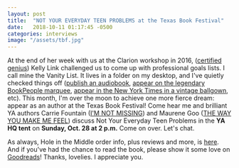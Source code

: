 ```yaml
---
layout: post
title:  "NOT YOUR EVERYDAY TEEN PROBLEMS at the Texas Book Festival"
date:   2018-10-11 01:17:45 -0500
categories: interviews
image: "/assets/tbf.jpg"
---
```

At the end of her week with us at the Clarion workshop in 2016, ([certified genius][macarthur]) Kelly Link challenged us to come up with professional goals lists. I call mine the Vanity List. It lives in a folder on my desktop, and I've quietly checked things off ([publish an audiobook][audiobook], [appear on the legendary BookPeople marquee][marquee], [appear in the New York Times in a vintage ballgown][nyt], etc). This month, I'm over the moon to achieve one more fierce dream: appear as an author at the Texas Book Festival! Come hear me and brilliant YA authors Carrie Fountain ([I'M NOT MISSING][carriefountain]) and Maurene Goo ([THE WAY YOU MAKE ME FEEL][maurenegoo]) discuss Not Your Everyday Teen Problems in the **YA HQ tent** on **Sunday, Oct. 28 at 2 p.m.** Come on over. Let's chat.

As always, Hole in the Middle order info, plus reviews and more, is [here][sohohitm]. And if you've had the chance to read the book, please show it some love on [Goodreads][holegoodreads]! Thanks, lovelies. I appreciate you.


[sohohitm]: https://sohopress.com/books/hole-in-the-middle/
[holegoodreads]: https://www.goodreads.com/book/show/32827157-hole-in-the-middle
[macarthur]: https://www.macfound.org/fellows/1017/
[audiobook]: https://www.amazon.com/Hole-in-the-Middle/dp/B07GSDGPX3
[marquee]: http://kendrafortmeyer.com/interviews/2018/09/05/booklaunch.html
[nyt]: http://kendrafortmeyer.com/interviews/2018/06/04/spring2018.html
[carriefountain]: https://www.amazon.com/Im-Not-Missing-Carrie-Fountain/dp/1250132517
[maurenegoo]: https://www.amazon.com/Way-You-Make-Me-Feel/dp/0374304084